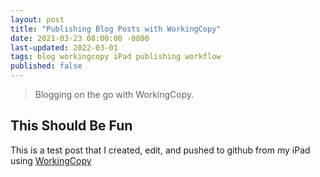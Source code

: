 ```yaml
---
layout: post
title: "Publishing Blog Posts with WorkingCopy"
date: 2021-03-23 08:00:00 -0800
last-updated: 2022-03-01
tags: blog workingcopy iPad publishing workflow
published: false
---
```


> Blogging on the go with WorkingCopy.

## This Should Be Fun

This is a test post that I created, edit, and pushed to github from my iPad using [WorkingCopy][workingcopy-app-store]

[workingcopy-app-store]: https://workingcopyapp.com
